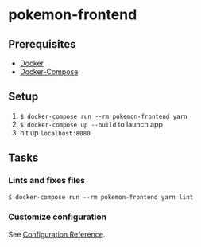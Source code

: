 # pokemon-frontend

## Prerequisites

- [Docker](https://docs.docker.com/docker-for-mac/install/)
- [Docker-Compose](https://docs.docker.com/compose/install/)

## Setup

1. `$ docker-compose run --rm pokemon-frontend yarn`
2. `$ docker-compose up --build` to launch app
3. hit up `localhost:8080`

## Tasks

### Lints and fixes files

```
$ docker-compose run --rm pokemon-frontend yarn lint
```

### Customize configuration

See [Configuration Reference](https://cli.vuejs.org/config/).
